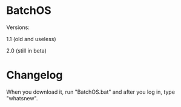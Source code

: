 # BatchOS
Versions:

1.1 (old and useless)

2.0 (still in beta)
# Changelog
When you download it, run "BatchOS.bat" and after you log in, type "whatsnew".
